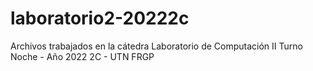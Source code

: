 # laboratorio2-20222c
Archivos trabajados en la cátedra Laboratorio de Computación II Turno Noche - Año 2022 2C - UTN FRGP
